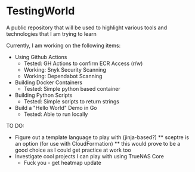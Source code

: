 # TestingWorld
A public repository that will be used to highlight various tools and technologies that I am trying to learn

Currently, I am working on the following items:
* Using Github Actions
    * Tested: GH Actions to confirm ECR Access (r/w)
    * Working: Snyk Security Scanning
    * Working: Dependabot Scanning
* Building Docker Containers
    * Tested: Simple python based container
* Building Python Scripts
    * Tested: Simple scripts to return strings
* Build a "Hello World" Demo in Go
    * Tested: Able to run locally

TO DO:
* Figure out a template language to play with (jinja-based?)
    ** sceptre is an option (for use with CloudFormation)
        ** this would prove to be a good choice as I could get practice at work too
* Investigate cool projects I can play with using TrueNAS Core
    * Fuck you - get heatmap update
    